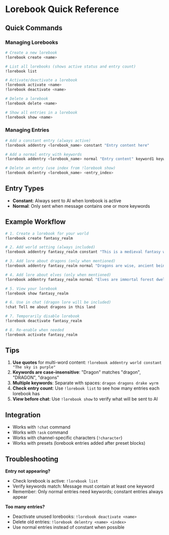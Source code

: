 # Lorebook Quick Reference

## Quick Commands

### Managing Lorebooks

```bash
# Create a new lorebook
!lorebook create <name>

# List all lorebooks (shows active status and entry count)
!lorebook list

# Activate/deactivate a lorebook
!lorebook activate <name>
!lorebook deactivate <name>

# Delete a lorebook
!lorebook delete <name>

# Show all entries in a lorebook
!lorebook show <name>
```

### Managing Entries

```bash
# Add a constant entry (always active)
!lorebook addentry <lorebook_name> constant "Entry content here"

# Add a normal entry with keywords
!lorebook addentry <lorebook_name> normal "Entry content" keyword1 keyword2 keyword3

# Delete an entry (use index from !lorebook show)
!lorebook delentry <lorebook_name> <entry_index>
```

## Entry Types

- **Constant**: Always sent to AI when lorebook is active
- **Normal**: Only sent when message contains one or more keywords

## Example Workflow

```bash
# 1. Create a lorebook for your world
!lorebook create fantasy_realm

# 2. Add world setting (always included)
!lorebook addentry fantasy_realm constant "This is a medieval fantasy world with magic."

# 3. Add lore about dragons (only when mentioned)
!lorebook addentry fantasy_realm normal "Dragons are wise, ancient beings." dragon dragons drake

# 4. Add lore about elves (only when mentioned)
!lorebook addentry fantasy_realm normal "Elves are immortal forest dwellers." elf elves elven

# 5. View your lorebook
!lorebook show fantasy_realm

# 6. Use in chat (dragon lore will be included)
!chat Tell me about dragons in this land

# 7. Temporarily disable lorebook
!lorebook deactivate fantasy_realm

# 8. Re-enable when needed
!lorebook activate fantasy_realm
```

## Tips

1. **Use quotes** for multi-word content: `!lorebook addentry world constant "The sky is purple"`
2. **Keywords are case-insensitive**: "Dragon" matches "dragon", "DRAGON", "dragons"
3. **Multiple keywords**: Separate with spaces: `dragon dragons drake wyrm`
4. **Check entry count**: Use `!lorebook list` to see how many entries each lorebook has
5. **View before chat**: Use `!lorebook show` to verify what will be sent to AI

## Integration

- Works with `!chat` command
- Works with `!ask` command  
- Works with channel-specific characters (`!character`)
- Works with presets (lorebook entries added after preset blocks)

## Troubleshooting

**Entry not appearing?**
- Check lorebook is active: `!lorebook list`
- Verify keywords match: Message must contain at least one keyword
- Remember: Only normal entries need keywords; constant entries always appear

**Too many entries?**
- Deactivate unused lorebooks: `!lorebook deactivate <name>`
- Delete old entries: `!lorebook delentry <name> <index>`
- Use normal entries instead of constant when possible
